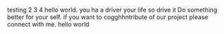 testing 2 3 4
hello world. 
you ha a driver your life so drive it 
Do something better for your self. 
if you want to cogghhntribute of our project please connect with me. 
hello world 
